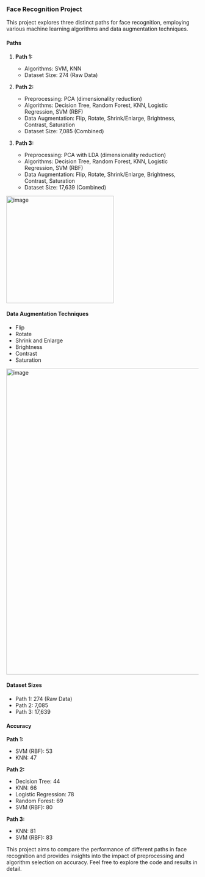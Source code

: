 ### Face Recognition Project

This project explores three distinct paths for face recognition, employing various machine learning algorithms and data augmentation techniques.

#### Paths

1. **Path 1:**
   - Algorithms: SVM, KNN
   - Dataset Size: 274 (Raw Data)

2. **Path 2:**
   - Preprocessing: PCA (dimensionality reduction)
   - Algorithms: Decision Tree, Random Forest, KNN, Logistic Regression, SVM (RBF)
   - Data Augmentation: Flip, Rotate, Shrink/Enlarge, Brightness, Contrast, Saturation
   - Dataset Size: 7,085 (Combined)

3. **Path 3:**
   - Preprocessing: PCA with LDA (dimensionality reduction)
   - Algorithms: Decision Tree, Random Forest, KNN, Logistic Regression, SVM (RBF)
   - Data Augmentation: Flip, Rotate, Shrink/Enlarge, Brightness, Contrast, Saturation
   - Dataset Size: 17,639 (Combined)

<img width="281" alt="image" src="https://github.com/SuyashSalvi/Face-Recognition-App/assets/40499151/b4b1cbc4-43a1-489b-811e-5984cf99a7e5">


#### Data Augmentation Techniques

- Flip
- Rotate
- Shrink and Enlarge
- Brightness
- Contrast
- Saturation
<img width="801" alt="image" src="https://github.com/SuyashSalvi/Face-Recognition-App/assets/40499151/3274cc87-92b9-40a4-a551-fadfc89983e7">


#### Dataset Sizes

- Path 1: 274 (Raw Data)
- Path 2: 7,085
- Path 3: 17,639

#### Accuracy

**Path 1:**
- SVM (RBF): 53
- KNN: 47

**Path 2:**
- Decision Tree: 44
- KNN: 66
- Logistic Regression: 78
- Random Forest: 69
- SVM (RBF): 80

**Path 3:**
- KNN: 81
- SVM (RBF): 83

This project aims to compare the performance of different paths in face recognition and provides insights into the impact of preprocessing and algorithm selection on accuracy. Feel free to explore the code and results in detail.
